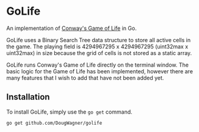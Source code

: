 # GoLife

An implementation of [Conway's Game of Life](https://en.wikipedia.org/wiki/Conway%27s_Game_of_Life) in Go.

GoLife uses a Binary Search Tree data structure to store all active cells in the game.
The playing field is 4294967295 x 4294967295 (uint32max x uint32max) in size because the grid of cells is not stored as a static array.

GoLife runs Conway's Game of Life directly on the terminal window.
The basic logic for the Game of Life has been implemented, however there are many features that I wish to add that have not been added yet.

## Installation

To install GoLife, simply use the `go get` command.

```
go get github.com/DougWagner/golife
```
